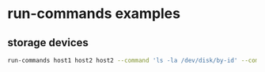 # run-commands examples

## storage devices

```bash
run-commands host1 host2 host2 --command 'ls -la /dev/disk/by-id' --command 'lsblk'
```
